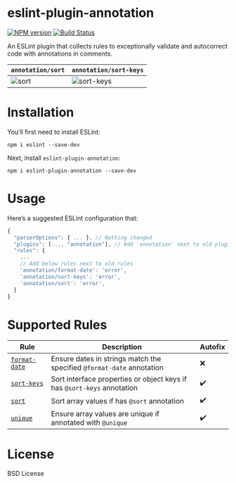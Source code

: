 # eslint-plugin-annotation
[![NPM version][npm-image]][npm-url] [![Build Status][build-image]][build-url]

An ESLint plugin that collects rules to exceptionally validate and autocorrect code with annotations in comments. 


| `annotation/sort` | `annotation/sort-keys` 
|---|---|
| ![sort](https://user-images.githubusercontent.com/47266692/228701112-0db47098-7eea-4ba9-953c-a38fb82f69d8.gif) | ![sort-keys](https://user-images.githubusercontent.com/47266692/228700878-75c1ee11-3e4d-4668-aa60-fcc65ea4d519.gif) |

# Installation
You’ll first need to install ESLint:
```
npm i eslint --save-dev
```

Next, install `eslint-plugin-annotation`:
```
npm i eslint-plugin-annotation --save-dev
```

# Usage
Here’s a suggested ESLint configuration that:
```javascript
{
  "parserOptions": { ... }, // Nothing changed
  "plugins": [..., "annotation"], // Add 'annotation' next to old plugins
  "rules": {
    ...
    // Add below rules next to old rules 
    'annotation/format-date': 'error',
    'annotation/sort-keys': 'error',
    'annotation/sort': 'error',
  }
}
```

# Supported Rules
| Rule | Description | Autofix |
|---|---|---|
| [`format-date`](https://github.com/ronparkdev/eslint-plugin-annotation/blob/master/documents/format-date.md) | Ensure dates in strings match the specified `@format-date` annotation | ❌ |
| [`sort-keys`](https://github.com/ronparkdev/eslint-plugin-annotation/blob/master/documents/sort-keys.md) | Sort interface properties or object keys if has `@sort-keys` annotation | ✔️ |
| [`sort`](https://github.com/ronparkdev/eslint-plugin-annotation/blob/master/documents/sort.md) | Sort array values if has `@sort` annotation | ✔️ |
| [`unique`](https://github.com/ronparkdev/eslint-plugin-annotation/blob/master/documents/unique.md) | Ensure array values are unique if annotated with `@unique` | ✔️ |

# License
BSD License


[npm-image]: http://img.shields.io/npm/v/eslint-plugin-annotation.svg
[npm-url]: https://npmjs.org/package/eslint-plugin-annotation

[build-image]: http://img.shields.io/github/workflow/status/ronparkdev/eslint-plugin-annotation/Build%20and%20unit%20test.svg
[build-url]: https://github.com/ronparkdev/eslint-plugin-annotation/actions/workflows/ci.yml
